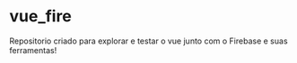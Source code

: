 # vue_fire
Repositorio criado para explorar e testar o vue junto com o Firebase e suas ferramentas!
